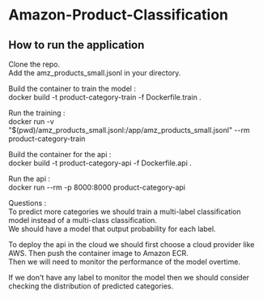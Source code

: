 # Amazon-Product-Classification

## How to run the application
Clone the repo.  
Add the amz_products_small.jsonl in your directory.  

Build the container to train the model :  
docker build -t product-category-train -f Dockerfile.train .  

Run the training :  
docker run -v "$(pwd)/amz_products_small.jsonl:/app/amz_products_small.jsonl" --rm product-category-train  

Build the container for the api :  
docker build -t product-category-api -f Dockerfile.api .  

Run the api :  
docker run --rm -p 8000:8000 product-category-api  

Questions :  
To predict more categories  we should train a multi-label classification model instead of a multi-class classification.  
We should have a model that output probability for each label.  

To deploy the api in the cloud we should first choose a cloud provider like AWS. Then push the container image to Amazon ECR.  
Then we will need to monitor the performance of the model overtime.  

If we don't have any label to monitor the model then we should consider checking the distribution of predicted categories.  

